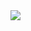 <img src="https://github.com/SamLPUnderexposed/github-stats/blob/master/generated/overview.svg#gh-dark-mode-only" />

<!--
**SamLPUnderexposed/SamLPUnderexposed** is a ✨ _special_ ✨ repository because its `README.md` (this file) appears on your GitHub profile.

Here are some ideas to get you started:

- 🔭 I’m currently working on ...
- 🌱 I’m currently learning ...
- 👯 I’m looking to collaborate on ...
- 🤔 I’m looking for help with ...
- 💬 Ask me about ...
- 📫 How to reach me: ...
- 😄 Pronouns: ...
- ⚡ Fun fact: ...
-->
